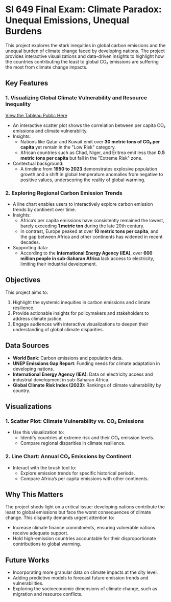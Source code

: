 # SI 649 Final Exam: Climate Paradox: Unequal Emissions, Unequal Burdens

This project explores the stark inequities in global carbon emissions and the unequal burden of climate change faced by developing nations. The project provides interactive visualizations and data-driven insights to highlight how the countries contributing the least to global CO₂ emissions are suffering the most from climate change impacts.

## Key Features

### 1. **Visualizing Global Climate Vulnerability and Resource Inequality**
[View the Tableau Public Here](https://public.tableau.com/views/UnequalBurdenTheParadoxofClimateVulnerability/Dashboard1?:language=zh-CN&publish=yes&:sid=&:redirect=auth&:display_count=n&:origin=viz_share_link)
- An interactive scatter plot shows the correlation between per capita CO₂ emissions and climate vulnerability.
- Insights:
  - Nations like Qatar and Kuwait emit over **30 metric tons of CO₂ per capita** yet remain in the "Low Risk" category.
  - African countries such as Chad, Niger, and Eritrea emit less than **0.5 metric tons per capita** but fall in the "Extreme Risk" zone.
- Contextual background:
  - A timeline from **1950 to 2023** demonstrates explosive population growth and a shift in global temperature anomalies from negative to positive values, underscoring the reality of global warming.

### 2. **Exploring Regional Carbon Emission Trends**
- A line chart enables users to interactively explore carbon emission trends by continent over time.
- Insights:
  - Africa’s per capita emissions have consistently remained the lowest, barely exceeding **1 metric ton** during the late 20th century.
  - In contrast, Europe peaked at over **10 metric tons per capita**, and the gap between Africa and other continents has widened in recent decades.
- Supporting data:
  - According to the **International Energy Agency (IEA)**, over **600 million people in sub-Saharan Africa** lack access to electricity, limiting their industrial development.

## Objectives
This project aims to:
1. Highlight the systemic inequities in carbon emissions and climate resilience.
2. Provide actionable insights for policymakers and stakeholders to address climate justice.
3. Engage audiences with interactive visualizations to deepen their understanding of global climate disparities.

## Data Sources
- **World Bank**: Carbon emissions and population data.
- **UNEP Emissions Gap Report**: Funding needs for climate adaptation in developing nations.
- **International Energy Agency (IEA)**: Data on electricity access and industrial development in sub-Saharan Africa.
- **Global Climate Risk Index (2023)**: Rankings of climate vulnerability by country.

## Visualizations

### 1. **Scatter Plot: Climate Vulnerability vs. CO₂ Emissions**
- Use this visualization to:
  - Identify countries at extreme risk and their CO₂ emission levels.
  - Compare regional disparities in climate resilience.

### 2. **Line Chart: Annual CO₂ Emissions by Continent**
- Interact with the brush tool to:
  - Explore emission trends for specific historical periods.
  - Compare Africa’s per capita emissions with other continents.

## Why This Matters
The project sheds light on a critical issue: developing nations contribute the least to global emissions but face the worst consequences of climate change. This disparity demands urgent attention to:
- Increase climate finance commitments, ensuring vulnerable nations receive adequate support.
- Hold high-emission countries accountable for their disproportionate contributions to global warming.

## Future Works
- Incorporating more granular data on climate impacts at the city level.
- Adding predictive models to forecast future emission trends and vulnerabilities.
- Exploring the socioeconomic dimensions of climate change, such as migration and resource conflicts.
